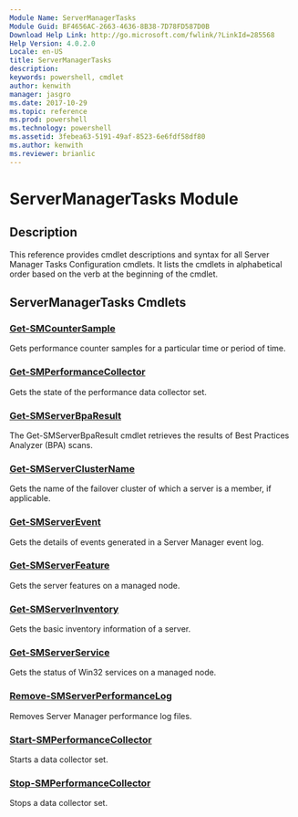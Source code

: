 ```yaml
---
Module Name: ServerManagerTasks
Module Guid: BF4656AC-2663-4636-8B38-7D78FD587D0B
Download Help Link: http://go.microsoft.com/fwlink/?LinkId=285568
Help Version: 4.0.2.0
Locale: en-US
title: ServerManagerTasks
description: 
keywords: powershell, cmdlet
author: kenwith
manager: jasgro
ms.date: 2017-10-29
ms.topic: reference
ms.prod: powershell
ms.technology: powershell
ms.assetid: 3febea63-5191-49af-8523-6e6fdf58df80
ms.author: kenwith
ms.reviewer: brianlic
---
```


# ServerManagerTasks Module
## Description
This reference provides cmdlet descriptions and syntax for all Server Manager Tasks Configuration cmdlets. It lists the cmdlets in alphabetical order based on the verb at the beginning of the cmdlet.

## ServerManagerTasks Cmdlets
### [Get-SMCounterSample](./Get-SMCounterSample.md)
Gets performance counter samples for a particular time or period of time.

### [Get-SMPerformanceCollector](./Get-SMPerformanceCollector.md)
Gets the state of the performance data collector set.

### [Get-SMServerBpaResult](./Get-SMServerBpaResult.md)
The Get-SMServerBpaResult cmdlet retrieves the results of Best Practices Analyzer (BPA) scans.

### [Get-SMServerClusterName](./Get-SMServerClusterName.md)
Gets the name of the failover cluster of which a server is a member, if applicable.

### [Get-SMServerEvent](./Get-SMServerEvent.md)
Gets the details of events generated in a Server Manager event log.

### [Get-SMServerFeature](./Get-SMServerFeature.md)
Gets the server features on a managed node.

### [Get-SMServerInventory](./Get-SMServerInventory.md)
Gets the basic inventory information of a server.

### [Get-SMServerService](./Get-SMServerService.md)
Gets the status of Win32 services on a managed node.

### [Remove-SMServerPerformanceLog](./Remove-SMServerPerformanceLog.md)
Removes Server Manager performance log files.

### [Start-SMPerformanceCollector](./Start-SMPerformanceCollector.md)
Starts a data collector set.

### [Stop-SMPerformanceCollector](./Stop-SMPerformanceCollector.md)
Stops a data collector set.
